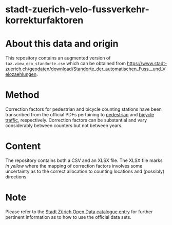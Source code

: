 # stadt-zuerich-velo-fussverkehr-korrekturfaktoren

# About this data and origin 
This repository contains an augmented version of `taz.view_eco_standorte.csv` which can be obtained from https://www.stadt-zuerich.ch/geodaten/download/Standorte_der_automatischen_Fuss__und_Velozaehlungen.

# Method
Correction factors for pedestrian and bicycle counting stations have been transcribed from the official PDFs pertaining to [pedestrian](https://data.stadt-zuerich.ch/dataset/83ca481f-275c-417b-9598-3902c481e400/resource/de6c2881-f53d-42bb-8171-60c6b57cde86/download/2017_11_29_korrekturfaktoren_fzs_ogd_fussverkehr.pdf) and [bicycle traffic](https://data.stadt-zuerich.ch/dataset/83ca481f-275c-417b-9598-3902c481e400/resource/f5d31b06-98df-44da-90cb-daf570ba84b1/download/2018_02_19_korrekturfaktoren_vzs_ogd_veloverkehr.pdf), respectively. Correction factors can be substantial and vary considerably between counters but not between years.

# Content

The repository contains both a CSV and an XLSX file. The XLSX file marks *in yellow* where the mapping of correction factors involves some uncertainty as to the correct allocation to counting locations and (possibly) directions.

# Note

Please refer to the [Stadt Zürich Open Data catalogue entry](https://data.stadt-zuerich.ch/dataset/ted_taz_verkehrszaehlungen_werte_fussgaenger_velo) for further pertinent information as to how to use the official data sets.

